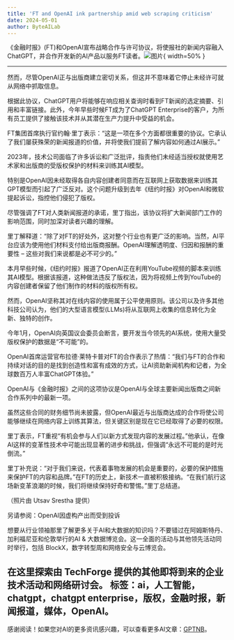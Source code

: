 ```yaml
---
title: 'FT and OpenAI ink partnership amid web scraping criticism'
date: 2024-05-01
author: ByteAILab
---
```


《金融时报》(FT)和OpenAI宣布战略合作与许可协议，将使报社的新闻内容融入ChatGPT，并合作开发新的AI产品以服务FT读者。![图片](https://www.artificialintelligence-news.com/wp-content/uploads/sites/9/2024/04/openai-financial-times-ai-artificial-intelligence-web-scraping-copyright.jpeg){ width=50% }

---
然而，尽管OpenAI正与出版商建立密切关系，但这并不意味着它停止未经许可就从网络中抓取信息。

根据此协议，ChatGPT用户将能够在响应相关查询时看到FT新闻的选定摘要、引用和丰富链接。此外，今年早些时候FT成为了ChatGPT Enterprise的客户，为所有员工提供了接触该技术并从其潜在生产力提升中受益的机会。

FT集团首席执行官约翰·里丁表示：“这是一项在多个方面都很重要的协议。它承认了我们屡获殊荣的新闻报道的价值，并将使我们提前了解内容如何通过AI展示。”

2023年，技术公司面临了许多诉讼和广泛批评，指责他们未经适当授权就使用艺术家和出版商的受版权保护的材料来训练其AI模型。

特别是OpenAI因未经取得各自内容创建者同意而在互联网上获取数据来训练其GPT模型而引起了广泛反对。这个问题升级到去年《纽约时报》对OpenAI和微软提起诉讼，指控他们侵犯了版权。

尽管强调了FT对人类新闻报道的承诺，里丁指出，该协议将扩大新闻部门工作的影响范围，同时加深对读者兴趣的理解。

里丁解释道：“除了对FT的好处外，这对整个行业也有更广泛的影响。当然，AI平台应该为使用他们材料支付给出版商报酬。OpenAI理解透明度、归因和报酬的重要性 – 这些对我们来说都是必不可少的。”

本月早些时候，《纽约时报》报道了OpenAI正在利用YouTube视频的脚本来训练其AI模型。根据该报道，这种做法违反了版权法，因为将视频上传到YouTube的内容创建者保留了他们制作的材料的版权所有权。

然而，OpenAI坚称其对在线内容的使用属于公平使用原则。该公司以及许多其他科技公司认为，他们的大型语言模型(LLMs)将从互联网上收集的信息转化为全新、独特的创作。

今年1月，OpenAI向英国议会委员会断言，要开发当今领先的AI系统，使用大量受版权保护的数据是“不可能”的。

OpenAI首席运营官布拉德·莱特卡普对FT的合作表示了热情：“我们与FT的合作和持续对话的目的是找到创造性和富有成效的方式，让AI资助新闻机构和记者，为全球数百万人丰富ChatGPT体验。”

OpenAI与《金融时报》之间的这项协议是OpenAI与全球主要新闻出版商之间新合作系列中的最新一项。

虽然这些合同的财务细节尚未披露，但OpenAI最近与出版商达成的合作将使公司能够继续在网络内容上训练其算法，但关键区别是现在它已经取得了必要的权限。

里丁表示，FT重视“有机会参与人们以新方式发现内容的发展过程。”他承认，在像AI这样的变革性技术中可能出现显著的进步和挑战，但强调“永远不可能的是时光倒流。”

里丁补充说：“对于我们来说，代表着事物发展的机会是重要的，必要的保护措施来保护FT的内容和品牌。”在FT的历史上，新技术一直被积极接纳。“在我们航行这场新变革浪潮的时候，我们将继续保持好奇和警惕。”里丁总结道。

（照片由 Utsav Srestha 提供）

另请参阅：OpenAI因虚构产出而受到投诉

想要从行业领袖那里了解更多关于AI和大数据的知识吗？不要错过在阿姆斯特丹、加利福尼亚和伦敦举行的AI & 大数据博览会。这一全面的活动与其他领先活动同时举行，包括 BlockX，数字转型周和网络安全与云博览会。

在这里探索由 TechForge 提供的其他即将到来的企业技术活动和网络研讨会。
标签：ai，人工智能，chatgpt，chatgpt enterprise，版权，金融时报，新闻报道，媒体，OpenAI。
---
感谢阅读！如果您对AI的更多资讯感兴趣，可以查看更多AI文章：[GPTNB](https://gptnb.com)。